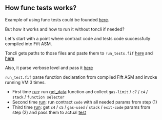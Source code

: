 ## How func tests works?

Example of using func tests could be founded [here](https://github.com/disintar/func-tests-playground/blob/master/tests/example.func).

But how it works and how to run it without toncli if needed?

Let's start with a point where contract code and tests code successfully compiled into Fift ASM. 

Toncli gets paths to those files and paste them to `run_tests.fif` [here](https://github.com/disintar/toncli/blob/5accd1562296b25c73efcae410c76905d18176be/src/toncli/modules/fift/run_test.fif.template#L4) and [here](https://github.com/disintar/toncli/blob/5accd1562296b25c73efcae410c76905d18176be/src/toncli/modules/fift/run_test.fif.template#L8)

Also, it parse verbose level and pass it [here](https://github.com/disintar/toncli/blob/5accd1562296b25c73efcae410c76905d18176be/src/toncli/modules/fift/run_test.fif.template#L12)

`run_test.fif` parse function declaration from compiled Fift ASM and invoke running VM 3 times. 

- First time [run](https://github.com/disintar/toncli/blob/5accd1562296b25c73efcae410c76905d18176be/src/toncli/modules/fift/run_test.fif.template#L95): run [get_data](https://github.com/disintar/func-tests-playground/blob/a9810ff4c1c639fb4e9cc6541de83c6ad351b921/tests/example.func#L13) function and collect `gas-limit` / `c7` / `c4` / `stack` / `function selector`
- Second time [run](https://github.com/disintar/toncli/blob/5accd1562296b25c73efcae410c76905d18176be/src/toncli/modules/fift/run_test.fif.template#L127): run contract `code` with all needed params from step (1)
- Third time [run](https://github.com/disintar/toncli/blob/5accd1562296b25c73efcae410c76905d18176be/src/toncli/modules/fift/run_test.fif.template#L142): get `c4` / `c5` / `gas-used` / `stack` / `exit-code` params from step (2) and pass them to actual [test](https://github.com/disintar/func-tests-playground/blob/a9810ff4c1c639fb4e9cc6541de83c6ad351b921/tests/example.func#L52) 

